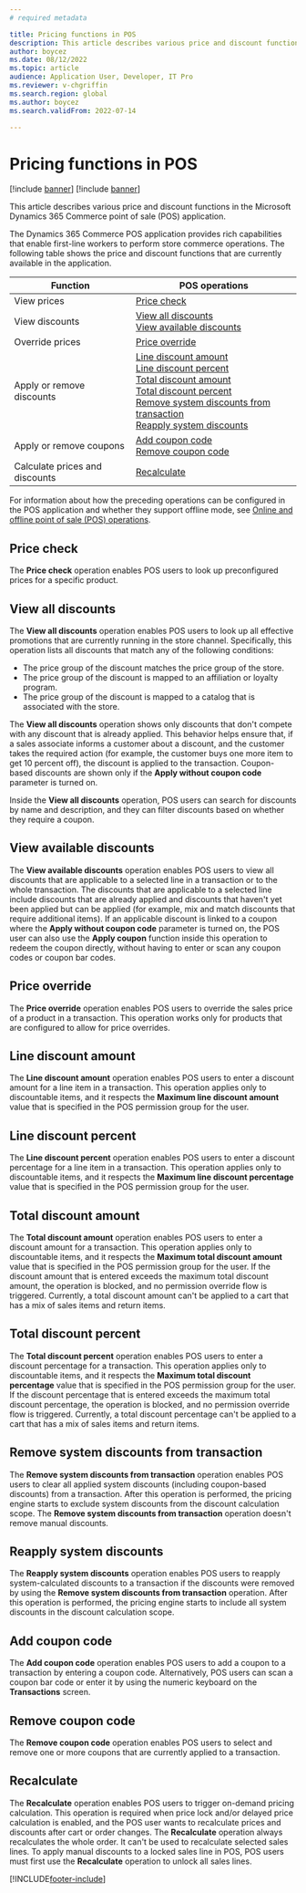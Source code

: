 ```yaml
---
# required metadata

title: Pricing functions in POS 
description: This article describes various price and discount functions in the Microsoft Dynamics 365 Commerce point of sale (POS) application.
author: boycez
ms.date: 08/12/2022
ms.topic: article
audience: Application User, Developer, IT Pro
ms.reviewer: v-chgriffin
ms.search.region: global
ms.author: boycez
ms.search.validFrom: 2022-07-14

---
```


# Pricing functions in POS

[!include [banner](includes/banner.md)]
[!include [banner](includes/preview-banner.md)]

This article describes various price and discount functions in the Microsoft Dynamics 365 Commerce point of sale (POS) application.

The Dynamics 365 Commerce POS application provides rich capabilities that enable first-line workers to perform store commerce operations. The following table shows the price and discount functions that are currently available in the application.

| Function                       | POS operations |
|--------------------------------|----------------|
| View prices                    | [Price check](#price-check) |
| View discounts                 | [View all discounts](#view-all-discounts)<br>[View available discounts](#view-available-discounts) |
| Override prices                | [Price override](#price-override) |
| Apply or remove discounts      | [Line discount amount](#line-discount-amount)<br>[Line discount percent](#line-discount-percent)<br>[Total discount amount](#total-discount-amount)<br>[Total discount percent](#total-discount-percent)<br>[Remove system discounts from transaction](#remove-system-discounts-from-transaction)<br>[Reapply system discounts](#reapply-system-discounts) |
| Apply or remove coupons        | [Add coupon code](#add-coupon-code)<br>[Remove coupon code](#remove-coupon-code) |
| Calculate prices and discounts | [Recalculate](#recalculate) |

For information about how the preceding operations can be configured in the POS application and whether they support offline mode, see [Online and offline point of sale (POS) operations](pos-operations.md).

## Price check

The **Price check** operation enables POS users to look up preconfigured prices for a specific product.

## View all discounts

The **View all discounts** operation enables POS users to look up all effective promotions that are currently running in the store channel. Specifically, this operation lists all discounts that match any of the following conditions:

- The price group of the discount matches the price group of the store.
- The price group of the discount is mapped to an affiliation or loyalty program.
- The price group of the discount is mapped to a catalog that is associated with the store.

The **View all discounts** operation shows only discounts that don't compete with any discount that is already applied. This behavior helps ensure that, if a sales associate informs a customer about a discount, and the customer takes the required action (for example, the customer buys one more item to get 10 percent off), the discount is applied to the transaction. Coupon-based discounts are shown only if the **Apply without coupon code** parameter is turned on.

Inside the **View all discounts** operation, POS users can search for discounts by name and description, and they can filter discounts based on whether they require a coupon.

## View available discounts

The **View available discounts** operation enables POS users to view all discounts that are applicable to a selected line in a transaction or to the whole transaction. The discounts that are applicable to a selected line include discounts that are already applied and discounts that haven't yet been applied but can be applied (for example, mix and match discounts that require additional items). If an applicable discount is linked to a coupon where the **Apply without coupon code** parameter is turned on, the POS user can also use the **Apply coupon** function inside this operation to redeem the coupon directly, without having to enter or scan any coupon codes or coupon bar codes.

## Price override

The **Price override** operation enables POS users to override the sales price of a product in a transaction. This operation works only for products that are configured to allow for price overrides.

## Line discount amount

The **Line discount amount** operation enables POS users to enter a discount amount for a line item in a transaction. This operation applies only to discountable items, and it respects the **Maximum line discount amount** value that is specified in the POS permission group for the user.

## Line discount percent

The **Line discount percent** operation enables POS users to enter a discount percentage for a line item in a transaction. This operation applies only to discountable items, and it respects the **Maximum line discount percentage** value that is specified in the POS permission group for the user.

## Total discount amount

The **Total discount amount** operation enables POS users to enter a discount amount for a transaction. This operation applies only to discountable items, and it respects the **Maximum total discount amount** value that is specified in the POS permission group for the user. If the discount amount that is entered exceeds the maximum total discount amount, the operation is blocked, and no permission override flow is triggered. Currently, a total discount amount can't be applied to a cart that has a mix of sales items and return items.

## Total discount percent

The **Total discount percent** operation enables POS users to enter a discount percentage for a transaction. This operation applies only to discountable items, and it respects the **Maximum total discount percentage** value that is specified in the POS permission group for the user. If the discount percentage that is entered exceeds the maximum total discount percentage, the operation is blocked, and no permission override flow is triggered. Currently, a total discount percentage can't be applied to a cart that has a mix of sales items and return items.

## Remove system discounts from transaction

The **Remove system discounts from transaction** operation enables POS users to clear all applied system discounts (including coupon-based discounts) from a transaction. After this operation is performed, the pricing engine starts to exclude system discounts from the discount calculation scope. The **Remove system discounts from transaction** operation doesn't remove manual discounts.

## Reapply system discounts

The **Reapply system discounts** operation enables POS users to reapply system-calculated discounts to a transaction if the discounts were removed by using the **Remove system discounts from transaction** operation. After this operation is performed, the pricing engine starts to include all system discounts in the discount calculation scope.

## Add coupon code

The **Add coupon code** operation enables POS users to add a coupon to a transaction by entering a coupon code. Alternatively, POS users can scan a coupon bar code or enter it by using the numeric keyboard on the **Transactions** screen.

## Remove coupon code

The **Remove coupon code** operation enables POS users to select and remove one or more coupons that are currently applied to a transaction.

## Recalculate

The **Recalculate** operation enables POS users to trigger on-demand pricing calculation. This operation is required when price lock and/or delayed price calculation is enabled, and the POS user wants to recalculate prices and discounts after cart or order changes. The **Recalculate** operation always recalculates the whole order. It can't be used to recalculate selected sales lines. To apply manual discounts to a locked sales line in POS, POS users must first use the **Recalculate** operation to unlock all sales lines.

[!INCLUDE[footer-include](../includes/footer-banner.md)]
